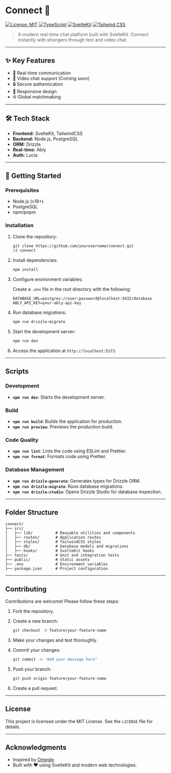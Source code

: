 # Connect 🎯

[![License: MIT](https://img.shields.io/badge/License-MIT-yellow.svg)](https://opensource.org/licenses/MIT)
[![TypeScript](https://img.shields.io/badge/TypeScript-007ACC?logo=typescript&logoColor=white)](https://www.typescriptlang.org/)
[![SvelteKit](https://img.shields.io/badge/SvelteKit-FF3E00?logo=svelte&logoColor=white)](https://kit.svelte.dev/)
[![Tailwind CSS](https://img.shields.io/badge/Tailwind_CSS-38B2AC?logo=tailwind-css&logoColor=white)](https://tailwindcss.com/)

> A modern real-time chat platform built with SvelteKit. Connect instantly with strangers through text and video chat.

---

## ✨ Key Features

- 🔄 Real-time communication
- 🎥 Video chat support (Coming soon)
- 🔒 Secure authentication
- 📱 Responsive design
- 🌐 Global matchmaking

---

## 🛠️ Tech Stack

- **Frontend:** SvelteKit, TailwindCSS
- **Backend:** Node.js, PostgreSQL
- **ORM:** Drizzle
- **Real-time:** Ably
- **Auth:** Lucia

---

## 🚀 Getting Started

### Prerequisites

- Node.js (v18+)
- PostgreSQL
- npm/pnpm

### Installation

1. Clone the repository:

   ```bash
   git clone https://github.com/yourusername/connect.git
   cd connect
   ```

2. Install dependencies:

   ```bash
   npm install
   ```

3. Configure environment variables:

   Create a `.env` file in the root directory with the following:

   ```env
   DATABASE_URL=postgres://user:password@localhost:5432/database
   ABLY_API_KEY=your-ably-api-key
   ```

4. Run database migrations:

   ```bash
   npm run drizzle:migrate
   ```

5. Start the development server:

   ```bash
   npm run dev
   ```

6. Access the application at `http://localhost:5173`.

---

## Scripts

### Development

- **`npm run dev`**: Starts the development server.

### Build

- **`npm run build`**: Builds the application for production.
- **`npm run preview`**: Previews the production build.

### Code Quality

- **`npm run lint`**: Lints the code using ESLint and Prettier.
- **`npm run format`**: Formats code using Prettier.

### Database Management

- **`npm run drizzle:generate`**: Generates types for Drizzle ORM.
- **`npm run drizzle:migrate`**: Runs database migrations.
- **`npm run drizzle:studio`**: Opens Drizzle Studio for database inspection.

---

## Folder Structure

```
connect/
├── src/
│   ├── lib/          # Reusable utilities and components
│   ├── routes/       # Application routes
│   ├── styles/       # TailwindCSS styles
│   ├── db/           # Database models and migrations
│   ├── hooks/        # SvelteKit hooks
├── tests/            # Unit and integration tests
├── public/           # Static assets
├── .env              # Environment variables
├── package.json      # Project configuration
```

---

## Contributing

Contributions are welcome! Please follow these steps:

1. Fork the repository.
2. Create a new branch:

   ```bash
   git checkout -b feature/your-feature-name
   ```

3. Make your changes and test thoroughly.
4. Commit your changes:

   ```bash
   git commit -m "Add your message here"
   ```

5. Push your branch:

   ```bash
   git push origin feature/your-feature-name
   ```

6. Create a pull request.

---

## License

This project is licensed under the MIT License. See the `LICENSE` file for details.

---

## Acknowledgments

- Inspired by [Omegle](https://www.omegle.com/).
- Built with ❤️ using SvelteKit and modern web technologies.
